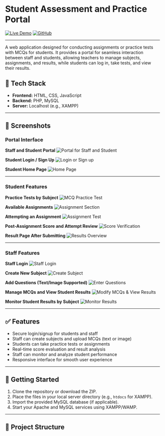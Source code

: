 # Student Assessment and Practice Portal

[![Live Demo](https://img.shields.io/badge/Live%20Demo-Click%20Here-brightgreen)](http://online-examination-portal.kesug.com/examination/index.html) 
[![GitHub](https://img.shields.io/badge/GitHub-Repository-blue)](https://github.com/eswarsainandan04/online-examination-portal)

---

A web application designed for conducting assignments or practice tests with MCQs for students. It provides a portal for seamless interaction between staff and students, allowing teachers to manage subjects, assignments, and results, while students can log in, take tests, and view their results.

## 🔧 Tech Stack

- **Frontend:** HTML, CSS, JavaScript  
- **Backend:** PHP, MySQL  
- **Server:** Localhost (e.g., XAMPP)

---

## 📸 Screenshots

### Portal Interface

**Staff and Student Portal**
![Portal for Staff and Student](student/Screenshot%202024-11-10%20234133.png)

**Student Login / Sign Up**
![Login or Sign up](student/Screenshot%202024-11-10%20234147.png)

**Student Home Page**
![Home Page](student/Screenshot%202024-11-10%20234338.png)

---

### Student Features

**Practice Tests by Subject**
![MCQ Practice Test](student/Screenshot%202024-11-10%20234501.png)

**Available Assignments**
![Assignment Section](student/Screenshot%202024-11-10%20234544.png)

**Attempting an Assignment**
![Assignment Test](student/Screenshot%202024-11-10%20234736.png)

**Post-Assignment Score and Attempt Review**
![Score Verification](student/Screenshot%202024-11-10%20234851.png)

**Result Page After Submitting**
![Results Overview](student/Screenshot%202024-11-10%20234958.png)

---

### Staff Features

**Staff Login**
![Staff Login](student/Screenshot%202024-11-10%20235159.png)

**Create New Subject**
![Create Subject](student/Screenshot%202024-11-10%20235107.png)

**Add Questions (Text/Image Supported)**
![Enter Questions](student/Screenshot%202024-11-10%20235123.png)

**Manage MCQs and View Student Results**
![Modify MCQs & View Results](student/Screenshot%202024-11-10%20235140.png)

**Monitor Student Results by Subject**
![Monitor Results](student/Screenshot%202024-11-10%20235227.png)

---

## ✅ Features

- Secure login/signup for students and staff
- Staff can create subjects and upload MCQs (text or image)
- Students can take practice tests or assignments
- Real-time score evaluation and result analysis
- Staff can monitor and analyze student performance
- Responsive interface for smooth user experience

---

## 🚀 Getting Started

1. Clone the repository or download the ZIP.
2. Place the files in your local server directory (e.g., `htdocs` for XAMPP).
3. Import the provided MySQL database (if applicable).
4. Start your Apache and MySQL services using XAMPP/WAMP.

---

## 📂 Project Structure



